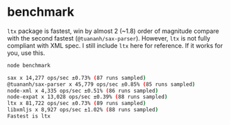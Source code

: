 benchmark
=========

`ltx` package is fastest, win by almost 2 (~1.8) order of magnitude compare with the second fastest (`@tuananh/sax-parser`). However, `ltx` is not fully compliant with XML spec. I still include `ltx` here for reference. If it works for you, use this.

```sh
node benchmark

sax x 14,277 ops/sec ±0.73% (87 runs sampled)
@tuananh/sax-parser x 45,779 ops/sec ±0.85% (85 runs sampled)
node-xml x 4,335 ops/sec ±0.51% (86 runs sampled)
node-expat x 13,028 ops/sec ±0.39% (88 runs sampled)
ltx x 81,722 ops/sec ±0.73% (89 runs sampled)
libxmljs x 8,927 ops/sec ±1.02% (88 runs sampled)
Fastest is ltx
```